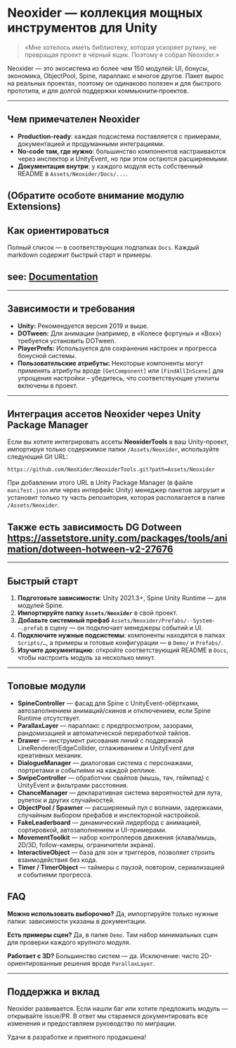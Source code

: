 # Neoxider — коллекция мощных инструментов для Unity

> «Мне хотелось иметь библиотеку, которая ускоряет рутину, не превращая проект в чёрный ящик. Поэтому я собрал Neoxider.»

Neoxider — это экосистема из более чем 150 модулей: UI, бонусы, экономика, ObjectPool, Spine, параллакс и многое другое. Пакет вырос на реальных проектах, поэтому он одинаково полезен и для быстрого прототипа, и для долгой поддержки коммьюнити‑проектов.

---

## Чем примечателен Neoxider

- **Production-ready**: каждая подсистема поставляется с примерами, документацией и продуманными интеграциями.
- **No-code там, где нужно**: большинство компонентов настраиваются через инспектор и UnityEvent, но при этом остаются расширяемыми.
- **Документация внутри**: у каждого модуля есть собственный README в `Assets/Neoxider/Docs/...`.

(Обратите особоте внимание модулю Extensions)
---

## Как ориентироваться

Полный список — в соответствующих подпапках `Docs`. Каждый markdown содержит быстрый старт и примеры.

see: [Documentation](Assets/Neoxider/README.md)
---

---

## Зависимости и требования

- **Unity:** Рекомендуется версия 2019 и выше.
- **DOTween:** Для анимации (например, в «Колесе фортуны» и «Box») требуется установить DOTween.
- **PlayerPrefs:** Используется для сохранения настроек и прогресса бонусной системы.
- **Пользовательские атрибуты:** Некоторые компоненты могут применять атрибуты вроде `[GetComponent]` или `[FindAllInScene]` для упрощения настройки – убедитесь, что соответствующие утилиты включены в проект.

---

## Интеграция ассетов Neoxider через Unity Package Manager

Если вы хотите интегрировать ассеты **NeoxiderTools** в ваш Unity-проект, импортируя только содержимое папки `/Assets/Neoxider`, используйте следующий Git URL:

```
https://github.com/NeoXider/NeoxiderTools.git?path=Assets/Neoxider
```

При добавлении этого URL в Unity Package Manager (в файле `manifest.json` или через интерфейс Unity) менеджер пакетов загрузит и установит только ту часть репозитория, которая располагается в папке `/Assets/Neoxider`.

Также есть зависимость DG Dotween https://assetstore.unity.com/packages/tools/animation/dotween-hotween-v2-27676
---

---

## Быстрый старт

1. **Подготовьте зависимости**: Unity 2021.3+, Spine Unity Runtime — для модулей Spine.
2. **Импортируйте папку `Assets/Neoxider`** в свой проект.
3. **Добавьте системный префаб** `Assets/Neoxider/Prefabs/--System--.prefab` в сцену — он подключает менеджеры событий и UI.
4. **Подключите нужные подсистемы**: компоненты находятся в папках `Scripts/…`, а примеры и готовые конфигурации — в `Demo/` и `Prefabs/`.
5. **Изучите документацию**: откройте соответствующий README в `Docs`, чтобы настроить модуль за несколько минут.

---

## Топовые модули

- **SpineController** — фасад для Spine с UnityEvent-обёртками, автозаполнением анимаций/скинов и отключением, если Spine Runtime отсутствует.
- **ParallaxLayer** — параллакс с предпросмотром, зазорами, рандомизацией и автоматической переработкой тайлов.
- **Drawer** — инструмент рисования линий с поддержкой LineRenderer/EdgeCollider, сглаживанием и UnityEvent для креативных механик.
- **DialogueManager** — диалоговая система с персонажами, портретами и событиями на каждой реплике.
- **SwipeController** — обработчик свайпов (мышь, тач, геймпад) с UnityEvent и фильтрами расстояния.
- **ChanceManager** — декларативная система вероятностей для лута, рулеток и других случайностей.
- **ObjectPool / Spawner** — расширяемый пул с волнами, задержками, случайным выбором префабов и инспекторной настройкой.
- **FakeLeaderboard** — динамический лидерборд с анимацией, сортировкой, автозаполнением и UI-примерами.
- **MovementToolkit** — набор контроллеров движения (клава/мышь, 2D/3D, follow-камеры, ограничители экрана).
- **InteractiveObject** — база для зон и триггеров, позволяет строить взаимодействия без кода.
- **Timer / TimerObject** — таймеры с паузой, повтором, сериализацией и событиями прогресса.

## FAQ

**Можно использовать выборочно?** Да, импортируйте только нужные папки: зависимости указаны в документации.

**Есть примеры сцен?** Да, в папке `Demo`. Там набор минимальных сцен для проверки каждого крупного модуля.

**Работает с 3D?** Большинство систем — да. Исключение: чисто 2D-ориентированные решения вроде `ParallaxLayer`.

---

## Поддержка и вклад

Neoxider развивается. Если нашли баг или хотите предложить модуль — открывайте issue/PR. В ответ мы стараемся документировать все изменения и предоставляем руководство по миграции.

Удачи в разработке и приятного продакшена!
